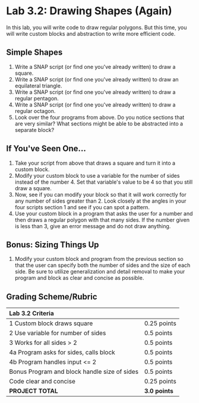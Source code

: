# Lab 3.2: Drawing Shapes \(Again\)

In this lab, you will write code to draw regular polygons. But this time, you will write custom blocks and abstraction to write more efficient code.

## Simple Shapes

1. Write a SNAP script \(or find one you've already written\) to draw a square.
2. Write a SNAP script \(or find one you've already written\) to draw an equilateral triangle.
3. Write a SNAP script \(or find one you've already written\) to draw a regular pentagon.
4. Write a SNAP script \(or find one you've already written\) to draw a regular octagon.
5. Look over the four programs from above. Do you notice sections that are very similar? What sections might be able to be abstracted into a separate block?          

## If You've Seen One...

1. Take your script from above that draws a square and turn it into a custom block.
2. Modify your custom block to use a variable for the number of sides instead of the number 4. Set that variable's value to be 4 so that you still draw a square.
3. Now, see if you can modify your block so that it will work correctly for any number of sides greater than 2. Look closely at the angles in your four scripts section 1 and see if you can spot a pattern.
4. Use your custom block in a program that asks the user for a number and then draws a regular polygon with that many sides. If the number given is less than 3, give an error message and do not draw anything.

## Bonus: Sizing Things Up

1. Modify your custom block and program from the previous section so that the user can specify both the number of sides and the size of each side.  Be sure to utilize generalization and detail removal to make your program and block as clear and concise as possible.

## Grading Scheme/Rubric

| **Lab 3.2 Criteria** |  |
| :--- | :--- |
| 1 Custom block draws square | 0.25 points |
| 2 Use variable for number of sides | 0.5 points |
| 3 Works for all sides &gt; 2 | 0.5 points |
| 4a Program asks for sides, calls block | 0.5 points |
| 4b Program handles input &lt;= 2 | 0.5 points |
| Bonus Program and block handle size of sides | 0.5 points |
| Code clear and concise | 0.25 points |
| **PROJECT TOTAL** | **3.0 points** |

